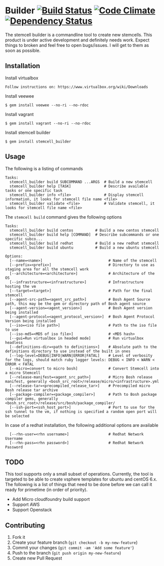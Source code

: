 # Builder [![Build Status](https://travis-ci.org/ankurcha/stemcell.png?branch=master)](https://travis-ci.org/ankurcha/stemcell) [![Code Climate](https://codeclimate.com/github/ankurcha/stemcell.png)](https://codeclimate.com/github/ankurcha/stemcell) [![Dependency Status](https://gemnasium.com/ankurcha/stemcell.png)](https://gemnasium.com/ankurcha/stemcell)

The stemcell builder is a commandline tool to create new stemcells. This product is under active development and definitely needs work. Expect things to broken and feel free to open bugs/issues. I will get to them as soon as possible.

## Installation

Install virtualbox

    Follow instructions on: https://www.virtualbox.org/wiki/Downloads

Install veewee

    $ gem install veewee --no-ri --no-rdoc

Install vagrant

    $ gem install vagrant --no-ri --no-rdoc

Install stemcell builder

    $ gem install stemcell_builder

## Usage

The following is a listing of commands
```
Tasks:
  stemcell_builder build SUBCOMMAND ...ARGS  # Build a new stemcell
  stemcell_builder help [TASK]               # Describe available tasks or one specific task
  stemcell_builder info <file>               # Display stemcell information, it looks for stemcell file name <file>
  stemcell_builder validate <file>           # Validate stemcell, it looks for stemcell file name <file>
```
The `stemcell build` command gives the following options

```
Tasks:
  stemcell_builder build centos          # Build a new centos stemcell
  stemcell_builder build help [COMMAND]  # Describe subcommands or one specific subco...
  stemcell_builder build redhat          # Build a new redhat stemcell
  stemcell_builder build ubuntu          # Build a new ubuntu stemcell

Options:
  [--name=<name>]                              # Name of the stemcell
  [--prefix=<prefix>]                          # Directory to use as staging area for all the stemcell work
  [--architecture=<architecture>]              # Architecture of the OS
  [--infrastructure=<infrastructure>]          # Infrastructure hosting the vm
  [--target=<target>]                          # Path for the final stemcell
  [--agent-src-path=<agent_src_path>]          # Bosh Agent Source path, this may be the gem or directory path of Bosh agent source
  [--agent-version=<agent_version>]            # Bosh Agent version being installed
  [--agent-protocol=<agent_protocol_version>]  # Bosh Agent Protocol Version being installed
  [--iso=<iso file path>]                      # Path to the iso file to use
  [--iso-md5=<MD5 of iso file>]                # <MD5 hash>
  [--gui=Run virtualbox in headed mode]        # Run virtualbox headless
  [--definitions-dir=<path to definitions>]    # Absolute path to the definitions directory to use instead of the built in ones
  [--log-level=DEBUG|INFO|WARN|ERROR|FATAL]    # Level of verbosity for the logs, should match ruby logger levels: DEBUG < INFO < WARN < ERROR < FATAL
  [--micro=convert to micro bosh]              # Convert Stemcell into a micro Stemcell
  [--release-manifest=<agent_src_path>]        # Micro Bosh release manifest, generally <bosh_src_root>/release/micro/<infrastructure>.yml
  [--release-tar=<precompiled_release_tar>]    # Precompiled micro Bosh release tar archive
  [--package-compiler=<package_compiler>]      # Path to Bosh package compiler gems, generally <bosh_src_root>/release/src/bosh/package_compiler/
  [--ssh-port=<ssh_host_port>]                 # Port to use for the ssh tunnel to the vm, if nothing is specified a random open port will be selected
```

In case of a redhat installation, the following additional options are available
```
  [--rhn-user=<rhn username>]                  # Redhat Network Username
  [--rhn-pass=<rhn password>]                  # Redhat Network Password
```

## TODO
This tool supports only a small subset of operations. Currently, the tool is targeted
to be able to create vsphere templates for ubuntu and centOS 6.x. The following is a list of things
that need to be done before we can call it ready for primetime (in order of priority).
* Add Micro cloudfoundry build support
* Support AWS
* Support Openstack

## Contributing

1. Fork it
2. Create your feature branch (`git checkout -b my-new-feature`)
3. Commit your changes (`git commit -am 'Add some feature'`)
4. Push to the branch (`git push origin my-new-feature`)
5. Create new Pull Request
